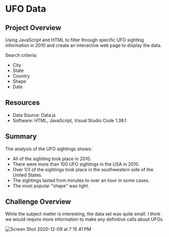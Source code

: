 # UFO Data

## Project Overview
Using JavaScript and HTML to filter through specific UFO sighting information in 2010 and create an interactive web page to display the data.

Search criteria:
- City 
- State
- Country
- Shape
- Date

## Resources
- Data Source: Data.js
- Software: HTML, JavaScript, Visual Studio Code 1.38.1

## Summary
The analysis of the UFO sightings shows:
- All of the sighiting took place in 2010.
- There were more than 100 UFO sighitngs in the USA in 2010. 
- Over 1/3 of the sightings took place in the southwestern side of the United States. 
- The sightings lasted from minutes to over an hour in some cases. 
- The most popular "shape" was light. 

## Challenge Overview
While the subject matter is interesting, the data set was quite small. I think we would require more information to make any definitive calls about UFOs.

![Screen Shot 2020-12-09 at 7 15 41 PM](https://user-images.githubusercontent.com/71476009/101711098-7f2b2880-3a58-11eb-932b-ad4cbcac5b6d.png)
